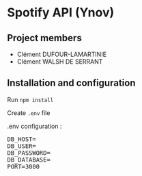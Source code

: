 # Spotify API (Ynov)

## Project members

- Clément DUFOUR-LAMARTINIE
- Clément WALSH DE SERRANT

## Installation and configuration

Run `npm install`

Create `.env` file

.env configuration :

 <pre>
DB_HOST=
DB_USER=
DB_PASSWORD=
DB_DATABASE=
PORT=3000
 </pre>
